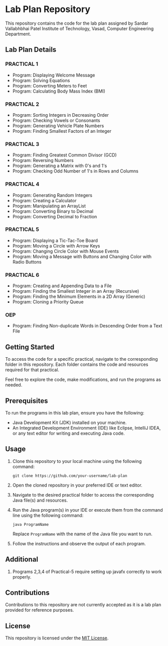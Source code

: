 # Lab Plan Repository

This repository contains the code for the lab plan assigned by Sardar Vallabhbhai Patel Institute of Technology, Vasad, Computer Engineering Department.

## Lab Plan Details

### PRACTICAL 1
- Program: Displaying Welcome Message
- Program: Solving Equations
- Program: Converting Meters to Feet
- Program: Calculating Body Mass Index (BMI)

### PRACTICAL 2
- Program: Sorting Integers in Decreasing Order
- Program: Checking Vowels or Consonants
- Program: Generating Vehicle Plate Numbers
- Program: Finding Smallest Factors of an Integer

### PRACTICAL 3
- Program: Finding Greatest Common Divisor (GCD)
- Program: Reversing Numbers
- Program: Generating a Matrix with 0's and 1's
- Program: Checking Odd Number of 1's in Rows and Columns

### PRACTICAL 4
- Program: Generating Random Integers
- Program: Creating a Calculator
- Program: Manipulating an ArrayList
- Program: Converting Binary to Decimal
- Program: Converting Decimal to Fraction

### PRACTICAL 5
- Program: Displaying a Tic-Tac-Toe Board
- Program: Moving a Circle with Arrow Keys
- Program: Changing Circle Color with Mouse Events
- Program: Moving a Message with Buttons and Changing Color with Radio Buttons

### PRACTICAL 6
- Program: Creating and Appending Data to a File
- Program: Finding the Smallest Integer in an Array (Recursive)
- Program: Finding the Minimum Elements in a 2D Array (Generic)
- Program: Cloning a Priority Queue

### OEP
- Program: Finding Non-duplicate Words in Descending Order from a Text File

## Getting Started

To access the code for a specific practical, navigate to the corresponding folder in this repository. Each folder contains the code and resources required for that practical.

Feel free to explore the code, make modifications, and run the programs as needed.

## Prerequisites

To run the programs in this lab plan, ensure you have the following:

- Java Development Kit (JDK) installed on your machine.
- An Integrated Development Environment (IDE) like Eclipse, IntelliJ IDEA, or any text editor for writing and executing Java code.

## Usage

1. Clone this repository to your local machine using the following command:

   ```shell
   git clone https://github.com/your-username/lab-plan
   ```

2. Open the cloned repository in your preferred IDE or text editor.

3. Navigate to the desired practical folder to access the corresponding Java file(s) and resources.

4. Run the Java program(s) in your IDE or execute them from the command line using the following command:

   ```shell
   java ProgramName
   ```

   Replace `ProgramName` with the name of the Java file you want to run.

5. Follow the instructions and observe the output of each program.

## Additional

1. Programs 2,3,4 of Practical-5 require setting up javafx correctly to work properly.

## Contributions

Contributions to this repository are not currently accepted as it is a lab plan provided for reference purposes.

## License

This repository is licensed under the [MIT License](LICENSE).
